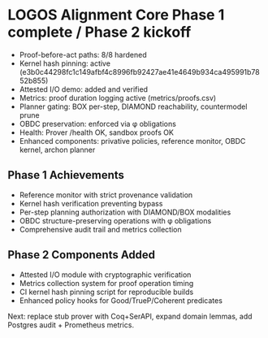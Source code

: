 ﻿# LOGOS Alignment Core  Phase 1 complete / Phase 2 kickoff

- Proof-before-act paths: 8/8 hardened
- Kernel hash pinning: active (e3b0c44298fc1c149afbf4c8996fb92427ae41e4649b934ca495991b7852b855)
- Attested I/O demo:  added and verified
- Metrics: proof duration logging active (metrics/proofs.csv)
- Planner gating: BOX per-step, DIAMOND reachability, countermodel prune
- OBDC preservation: enforced via φ obligations
- Health: Prover /health OK, sandbox proofs OK
- Enhanced components: privative policies, reference monitor, OBDC kernel, archon planner

## Phase 1 Achievements
- Reference monitor with strict provenance validation
- Kernel hash verification preventing bypass
- Per-step planning authorization with DIAMOND/BOX modalities
- OBDC structure-preserving operations with φ obligations
- Comprehensive audit trail and metrics collection

## Phase 2 Components Added
- Attested I/O module with cryptographic verification
- Metrics collection system for proof operation timing
- CI kernel hash pinning script for reproducible builds
- Enhanced policy hooks for Good/TrueP/Coherent predicates

Next: replace stub prover with Coq+SerAPI, expand domain lemmas, add Postgres audit + Prometheus metrics.
